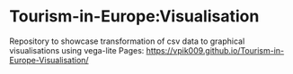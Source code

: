 # Tourism-in-Europe:Visualisation
Repository to showcase transformation of csv data to graphical visualisations using vega-lite
Pages: https://vpik009.github.io/Tourism-in-Europe-Visualisation/
